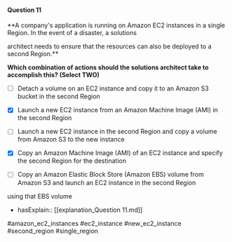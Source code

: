 #### Question  11


**A company's application is running on Amazon EC2 instances in a single Region. In the event of a disaster, a solutions

architect needs to ensure that the resources can also be deployed to a second Region.**


**Which combination of actions should the solutions architect take to accomplish this? (Select TWO)**


- [ ] Detach a volume on an EC2 instance and copy it to an Amazon S3 bucket in the second Region


- [x] Launch a new EC2 instance from an Amazon Machine Image (AMI) in the second Region


- [ ] Launch a new EC2 instance in the second Region and copy a volume from Amazon S3 to the new instance


- [x] Copy an Amazon Machine Image (AMI) of an EC2 instance and specify the second Region for the destination


- [ ] Copy an Amazon Elastic Block Store (Amazon EBS) volume from Amazon S3 and launch an EC2 instance in the second Region

using that EBS volume



- hasExplain:: [[explanation_Question  11.md]]

#amazon_ec2_instances #ec2_instance #new_ec2_instance #second_region #single_region 
